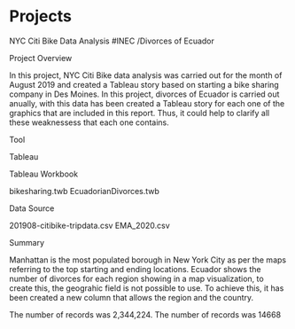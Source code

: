 # Projects
 NYC Citi Bike Data Analysis
 #INEC /Divorces of Ecuador

Project Overview

In this project, NYC Citi Bike data analysis was carried out for the month of August 2019 and created a Tableau story based on starting a bike sharing company in Des Moines.
In this project, divorces of Ecuador is carried out anually, with this data has been created a Tableau story for each one of the graphics that are included in this report. Thus, it could help to clarify all these weaknessess that each one contains.

Tool

Tableau

Tableau Workbook

bikesharing.twb
EcuadorianDivorces.twb

Data Source

201908-citibike-tripdata.csv
EMA_2020.csv

Summary

Manhattan is the most populated borough in New York City as per the maps referring to the top starting and ending locations.
Ecuador shows the number of divorces for each region showing in a map visualization, to create this, the geograhic field is not possible to use. To achieve this, it has been created a new column that allows the region and the country.

The number of records was 2,344,224.
The number of records was 14668
